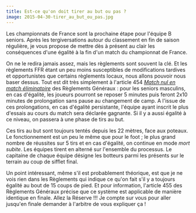 ```yaml
---
title: Est-ce qu'on doit tirer au but ou pas ?
image: 2015-04-30-tirer_au_but_ou_pas.jpg
---
```


Les championnats de France sont la prochaine étape pour l'équipe B seniors. Après les tergiversations autour du classement en fin de saison régulière, je vous propose de mettre dès à présent au clair les conséquences d'une égalité à la fin d'un match du championnat de France.

On ne le redira jamais assez, mais les règlements sont souvent la clé. Et les règlements FFR étant un peu moins susceptibles de modifications tardives et opportunistes que certains règlements locaux, nous allons pouvoir nous baser dessus. Tout est dit très simplement à l'article 454 _[Match nul en match éliminatoire](http://www.ffr.fr/Reglements_Generaux/index.html#/214)_ des Règlements Généraux : pour les seniors masculins, en cas d'égalité, les joueurs pourront se reposer 5 minutes puis feront 2x10 minutes de prolongation sans pause au changement de camp. A l'issue de ces prolongations, en cas d'égalité persistante, l'équipe ayant inscrit le plus d'essais au cours du match sera déclarée gagnante. Si il y a aussi égalité à ce niveau, on passera à une phase de tirs au but.

Ces tirs au but sont toujours tentés depuis les 22 mètres, face aux poteaux. Le fonctionnement est un peu le même que pour le foot ; le plus grand nombre de réussites sur 5 tirs et en cas d'égalité, on continue en mode _mort subite_. Les équipes tirent en alterné sur l'ensemble du processus. Le capitaine de chaque équipe désigne les botteurs parmi les présents sur le terrain au coup de sifflet final.

Un point intéressant, même s'il est probablement théorique, est que je ne vois rien dans les Règlements qui indique ce qu'on fait s'il y a toujours égalité au bout de 15 coups de pied. Et pour information, l'article 455 des Règlements Généraux précise que ce système est applicable de manière identique en finale. Allez la Réserve !!! Je compte sur vous pour aller jusqu'en finale demander à l'arbitre de vous expliquer ça !
